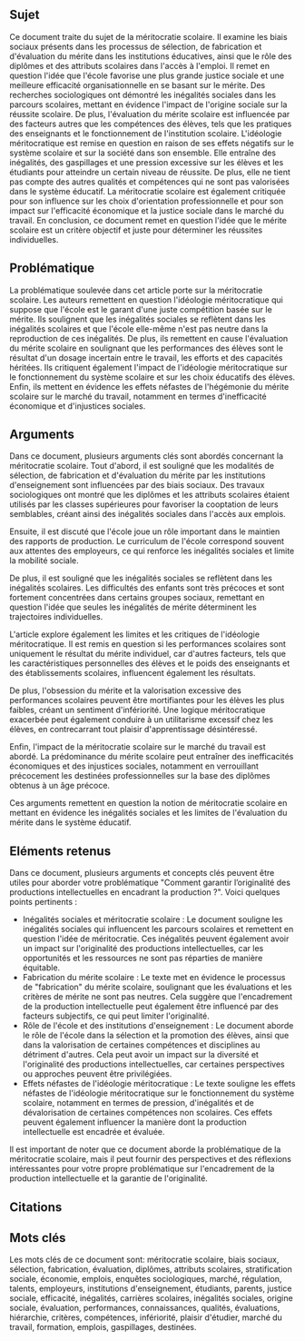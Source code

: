 ## Sujet
Ce document traite du sujet de la méritocratie scolaire. Il examine les biais sociaux présents dans les processus de sélection, de fabrication et d'évaluation du mérite dans les institutions éducatives, ainsi que le rôle des diplômes et des attributs scolaires dans l'accès à l'emploi. Il remet en question l'idée que l'école favorise une plus grande justice sociale et une meilleure efficacité organisationnelle en se basant sur le mérite. Des recherches sociologiques ont démontré les inégalités sociales dans les parcours scolaires, mettant en évidence l'impact de l'origine sociale sur la réussite scolaire. De plus, l'évaluation du mérite scolaire est influencée par des facteurs autres que les compétences des élèves, tels que les pratiques des enseignants et le fonctionnement de l'institution scolaire. L'idéologie méritocratique est remise en question en raison de ses effets négatifs sur le système scolaire et sur la société dans son ensemble. Elle entraîne des inégalités, des gaspillages et une pression excessive sur les élèves et les étudiants pour atteindre un certain niveau de réussite. De plus, elle ne tient pas compte des autres qualités et compétences qui ne sont pas valorisées dans le système éducatif. La méritocratie scolaire est également critiquée pour son influence sur les choix d'orientation professionnelle et pour son impact sur l'efficacité économique et la justice sociale dans le marché du travail. En conclusion, ce document remet en question l'idée que le mérite scolaire est un critère objectif et juste pour déterminer les réussites individuelles.
## Problématique
La problématique soulevée dans cet article porte sur la méritocratie scolaire. Les auteurs remettent en question l'idéologie méritocratique qui suppose que l'école est le garant d'une juste compétition basée sur le mérite. Ils soulignent que les inégalités sociales se reflètent dans les inégalités scolaires et que l'école elle-même n'est pas neutre dans la reproduction de ces inégalités. De plus, ils remettent en cause l'évaluation du mérite scolaire en soulignant que les performances des élèves sont le résultat d'un dosage incertain entre le travail, les efforts et des capacités héritées. Ils critiquent également l'impact de l'idéologie méritocratique sur le fonctionnement du système scolaire et sur les choix éducatifs des élèves. Enfin, ils mettent en évidence les effets néfastes de l'hégémonie du mérite scolaire sur le marché du travail, notamment en termes d'inefficacité économique et d'injustices sociales.
## Arguments
Dans ce document, plusieurs arguments clés sont abordés concernant la méritocratie scolaire. Tout d'abord, il est souligné que les modalités de sélection, de fabrication et d'évaluation du mérite par les institutions d'enseignement sont influencées par des biais sociaux. Des travaux sociologiques ont montré que les diplômes et les attributs scolaires étaient utilisés par les classes supérieures pour favoriser la cooptation de leurs semblables, créant ainsi des inégalités sociales dans l'accès aux emplois. 

Ensuite, il est discuté que l'école joue un rôle important dans le maintien des rapports de production. Le curriculum de l'école correspond souvent aux attentes des employeurs, ce qui renforce les inégalités sociales et limite la mobilité sociale. 

De plus, il est souligné que les inégalités sociales se reflètent dans les inégalités scolaires. Les difficultés des enfants sont très précoces et sont fortement concentrées dans certains groupes sociaux, remettant en question l'idée que seules les inégalités de mérite déterminent les trajectoires individuelles. 

L'article explore également les limites et les critiques de l'idéologie méritocratique. Il est remis en question si les performances scolaires sont uniquement le résultat du mérite individuel, car d'autres facteurs, tels que les caractéristiques personnelles des élèves et le poids des enseignants et des établissements scolaires, influencent également les résultats.

De plus, l'obsession du mérite et la valorisation excessive des performances scolaires peuvent être mortifiantes pour les élèves les plus faibles, créant un sentiment d'infériorité. Une logique méritocratique exacerbée peut également conduire à un utilitarisme excessif chez les élèves, en contrecarrant tout plaisir d'apprentissage désintéressé. 

Enfin, l'impact de la méritocratie scolaire sur le marché du travail est abordé. La prédominance du mérite scolaire peut entraîner des inefficacités économiques et des injustices sociales, notamment en verrouillant précocement les destinées professionnelles sur la base des diplômes obtenus à un âge précoce.

Ces arguments remettent en question la notion de méritocratie scolaire en mettant en évidence les inégalités sociales et les limites de l'évaluation du mérite dans le système éducatif.
## Eléments retenus 
Dans ce document, plusieurs arguments et concepts clés peuvent être utiles pour aborder votre problématique "Comment garantir l’originalité des productions intellectuelles en encadrant la production ?". Voici quelques points pertinents :
- Inégalités sociales et méritocratie scolaire : Le document souligne les inégalités sociales qui influencent les parcours scolaires et remettent en question l'idée de méritocratie. Ces inégalités peuvent également avoir un impact sur l'originalité des productions intellectuelles, car les opportunités et les ressources ne sont pas réparties de manière équitable. 
- Fabrication du mérite scolaire : Le texte met en évidence le processus de "fabrication" du mérite scolaire, soulignant que les évaluations et les critères de mérite ne sont pas neutres. Cela suggère que l'encadrement de la production intellectuelle peut également être influencé par des facteurs subjectifs, ce qui peut limiter l'originalité. 
- Rôle de l'école et des institutions d'enseignement : Le document aborde le rôle de l'école dans la sélection et la promotion des élèves, ainsi que dans la valorisation de certaines compétences et disciplines au détriment d'autres. Cela peut avoir un impact sur la diversité et l'originalité des productions intellectuelles, car certaines perspectives ou approches peuvent être privilégiées. 
- Effets néfastes de l'idéologie méritocratique : Le texte souligne les effets néfastes de l'idéologie méritocratique sur le fonctionnement du système scolaire, notamment en termes de pression, d'inégalités et de dévalorisation de certaines compétences non scolaires. Ces effets peuvent également influencer la manière dont la production intellectuelle est encadrée et évaluée. 

Il est important de noter que ce document aborde la problématique de la méritocratie scolaire, mais il peut fournir des perspectives et des réflexions intéressantes pour votre propre problématique sur l'encadrement de la production intellectuelle et la garantie de l'originalité.

## Citations

## Mots clés
Les mots clés de ce document sont: méritocratie scolaire, biais sociaux, sélection, fabrication, évaluation, diplômes, attributs scolaires, stratification sociale, économie, emplois, enquêtes sociologiques, marché, régulation, talents, employeurs, institutions d'enseignement, étudiants, parents, justice sociale, efficacité, inégalités, carrières scolaires, inégalités sociales, origine sociale, évaluation, performances, connaissances, qualités, évaluations, hiérarchie, critères, compétences, infériorité, plaisir d'étudier, marché du travail, formation, emplois, gaspillages, destinées.
